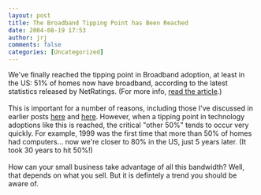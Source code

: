 ```yaml
---
layout: post
title: The Broadband Tipping Point has Been Reached
date: 2004-08-19 17:53
author: jrj
comments: false
categories: [Uncategorized]
---
```

We've finally reached the tipping point in Broadband adoption, at least in the US: 51% of homes now have broadband, according to the latest statistics released by NetRatings. (For more info, <a href="http://www.nwfusion.com/net.worker/news/2004/0818netrabroad.html?net&amp;code=nlnetflash520" target="_blank">read the article</a>.)<br /><br />This is important for a number of reasons, including those I've discussed in earlier posts <a href="http://www.small-biz-advisor.com/news/blog/2004/03/free-flow-of-information.html">here</a> and <a href="http://www.small-biz-advisor.com/news/blog/2004/03/bush-to-lawmakers-universal-broadband.html">here</a>. However, when a tipping point in technology adoptions like this is reached, the critical "other 50%" tends to occur very quickly. For example, 1999 was the first time that more than 50% of homes had computers... now we're closer to 80% in the US, just 5 years later. (It took 30 years to hit 50%!)<br /><br />How can your small business take advantage of all this bandwidth? Well, that depends on what you sell. But it is defintely a trend you should be aware of.
